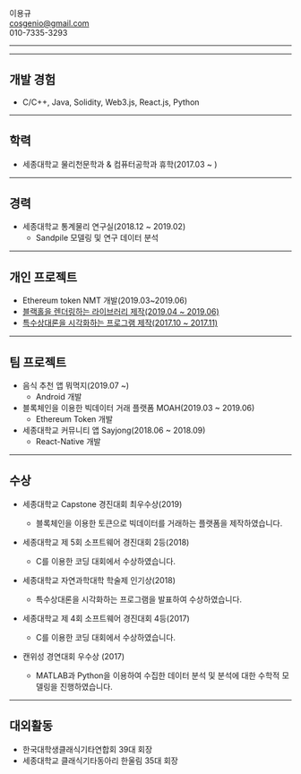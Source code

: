
이용규  
cosgenio@gmail.com  
010-7335-3293

***
***

## 개발 경험
  * C/C++, Java, Solidity, Web3.js, React.js, Python
 
***


## 학력
 * 세종대학교 물리천문학과 & 컴퓨터공학과 휴학(2017.03 ~ )

***

## 경력
  * 세종대학교 통계물리 연구실(2018.12 ~ 2019.02)
    * Sandpile 모델링 및 연구 데이터 분석
    
***
    
## 개인 프로젝트
  * Ethereum token NMT 개발(2019.03~2019.06)
  * [블랙홀을 렌더링하는 라이브러리 제작(2019.04 ~ 2019.06)](https://youtu.be/u7VBTsMErjc)
  * [특수상대론을 시각화하는 프로그램 제작(2017.10 ~ 2017.11)](https://youtu.be/oADxS49q2ZA)

***
  
## 팀 프로젝트
  * 음식 추천 앱 뭐먹지(2019.07 ~)
    * Android 개발
  * 블록체인을 이용한 빅데이터 거래 플랫폼 MOAH(2019.03 ~ 2019.06)
    * Ethereum Token 개발
  * 세종대학교 커뮤니티 앱 Sayjong(2018.06 ~ 2018.09)
    * React-Native 개발
    
***

## 수상
  * 세종대학교 Capstone 경진대회 최우수상(2019)
    * 블록체인을 이용한 토큰으로 빅데이터를 거래하는 플랫폼을 제작하였습니다.


  * 세종대학교 제 5회 소프트웨어 경진대회 2등(2018)
    * C를 이용한 코딩 대회에서 수상하였습니다.
    
    
  * 세종대학교 자연과학대학 학술제 인기상(2018)
    * 특수상대론을 시각화하는 프로그램을 발표하여 수상하였습니다.


  * 세종대학교 제 4회 소프트웨어 경진대회 4등(2017)
    * C를 이용한 코딩 대회에서 수상하였습니다.
    

  * 캔위성 경연대회 우수상 (2017)
    * MATLAB과 Python을 이용하여 수집한 데이터 분석 및 분석에 대한 수학적 모델링을 진행하였습니다.
    
***

## 대외활동
  * 한국대학생클래식기타연합회 39대 회장
  * 세종대학교 클래식기타동아리 한울림 35대 회장
